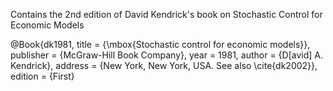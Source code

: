 Contains the 2nd edition of David Kendrick's book on Stochastic Control for Economic Models

@Book{dk1981,
	title = {\mbox{Stochastic control for economic models}},
	publisher = {McGraw-Hill Book Company},
	year = 1981,
	author = {D[avid] A. Kendrick},
	address = {New York, New York, USA. See also \cite{dk2002}},
	edition = {First}

